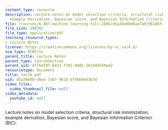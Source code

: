 ```yaml
---
content_type: resource
description: Lecture notes on model selection criteria, structural risk minimization,
  example derivation, Bayesian score, and Bayesian Information Criterion (BIC).
file: /courses/6-867-machine-learning-fall-2006/d5a30e80d0ae7a6796186f40640d3b7d_lec10.pdf
file_size: 196382
file_type: application/pdf
learning_resource_types:
- Lecture Notes
license: https://creativecommons.org/licenses/by-nc-sa/4.0/
ocw_type: OCWFile
parent_title: Lecture Notes
parent_type: CourseSection
parent_uid: df76e597-6023-f703-940b-1629dd549ed2
resourcetype: Document
title: lec10.pdf
uid: d5a30e80-d0ae-7a67-9618-6f40640d3b7d
video_files:
  video_thumbnail_file: null
video_metadata:
  youtube_id: null
---
```

Lecture notes on model selection criteria, structural risk minimization, example derivation, Bayesian score, and Bayesian Information Criterion (BIC).